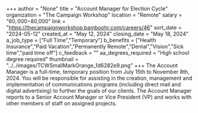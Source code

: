 +++
author = "None"
title = "Account Manager for Election Cycle"
organization = "The Campaign Workshop"
location = "Remote"
salary = "$60,000-$80,000"
link = "https://thecampaignworkshop.bamboohr.com/careers/46"
sort_date = "2024-05-12"
created_at = "May 12, 2024"
closing_date = "May 18, 2024"
a_job_type = ["Full Time","Temporary"]
b_benefits = ["Health Insurance","Paid Vacation","Permanently Remote","Dental","Vision","Sick time","paid time off"]
c_feedback = ""
aa_degrees_required = "High school degree required"
thumbnail = "../../images/TCWSmallMarkOrange_1d6282e9.png"
+++
The Account Manager is a full-time, temporary position from July 15th to November 8th, 2024. You will be responsible for assisting in the creation, management and implementation of communications programs (including direct mail and digital advertising) to further the goals of our clients. The Account Manager reports to a Senior Account Manager or Vice President (VP) and works with other members of staff on assigned projects.